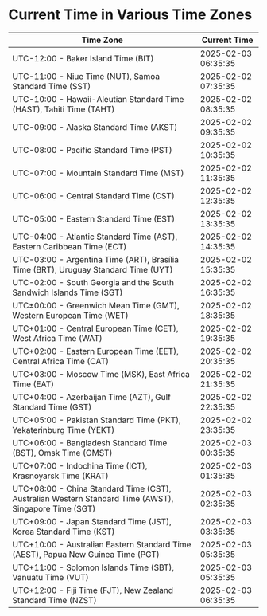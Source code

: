 # Current Time in Various Time Zones

| Time Zone | Current Time |
|-----------|--------------|
| UTC-12:00 - Baker Island Time (BIT) | 2025-02-03 06:35:35 |
| UTC-11:00 - Niue Time (NUT), Samoa Standard Time (SST) | 2025-02-02 07:35:35 |
| UTC-10:00 - Hawaii-Aleutian Standard Time (HAST), Tahiti Time (TAHT) | 2025-02-02 08:35:35 |
| UTC-09:00 - Alaska Standard Time (AKST) | 2025-02-02 09:35:35 |
| UTC-08:00 - Pacific Standard Time (PST) | 2025-02-02 10:35:35 |
| UTC-07:00 - Mountain Standard Time (MST) | 2025-02-02 11:35:35 |
| UTC-06:00 - Central Standard Time (CST) | 2025-02-02 12:35:35 |
| UTC-05:00 - Eastern Standard Time (EST) | 2025-02-02 13:35:35 |
| UTC-04:00 - Atlantic Standard Time (AST), Eastern Caribbean Time (ECT) | 2025-02-02 14:35:35 |
| UTC-03:00 - Argentina Time (ART), Brasília Time (BRT), Uruguay Standard Time (UYT) | 2025-02-02 15:35:35 |
| UTC-02:00 - South Georgia and the South Sandwich Islands Time (SGT) | 2025-02-02 16:35:35 |
| UTC±00:00 - Greenwich Mean Time (GMT), Western European Time (WET) | 2025-02-02 18:35:35 |
| UTC+01:00 - Central European Time (CET), West Africa Time (WAT) | 2025-02-02 19:35:35 |
| UTC+02:00 - Eastern European Time (EET), Central Africa Time (CAT) | 2025-02-02 20:35:35 |
| UTC+03:00 - Moscow Time (MSK), East Africa Time (EAT) | 2025-02-02 21:35:35 |
| UTC+04:00 - Azerbaijan Time (AZT), Gulf Standard Time (GST) | 2025-02-02 22:35:35 |
| UTC+05:00 - Pakistan Standard Time (PKT), Yekaterinburg Time (YEKT) | 2025-02-02 23:35:35 |
| UTC+06:00 - Bangladesh Standard Time (BST), Omsk Time (OMST) | 2025-02-03 00:35:35 |
| UTC+07:00 - Indochina Time (ICT), Krasnoyarsk Time (KRAT) | 2025-02-03 01:35:35 |
| UTC+08:00 - China Standard Time (CST), Australian Western Standard Time (AWST), Singapore Time (SGT) | 2025-02-03 02:35:35 |
| UTC+09:00 - Japan Standard Time (JST), Korea Standard Time (KST) | 2025-02-03 03:35:35 |
| UTC+10:00 - Australian Eastern Standard Time (AEST), Papua New Guinea Time (PGT) | 2025-02-03 05:35:35 |
| UTC+11:00 - Solomon Islands Time (SBT), Vanuatu Time (VUT) | 2025-02-03 05:35:35 |
| UTC+12:00 - Fiji Time (FJT), New Zealand Standard Time (NZST) | 2025-02-03 06:35:35 |
